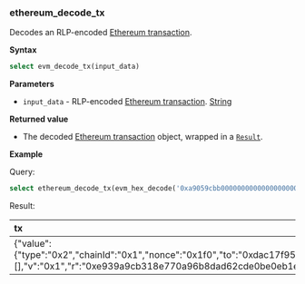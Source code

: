 ### ethereum_decode_tx

Decodes an RLP-encoded [Ethereum transaction](https://ethereum.org/en/developers/docs/transactions/).

**Syntax**

```sql
select evm_decode_tx(input_data)
```

**Parameters**

- `input_data` - RLP-encoded [Ethereum transaction](https://ethereum.org/en/developers/docs/transactions/). [String](https://clickhouse.com/docs/en/sql-reference/data-types/string)

**Returned value**

- The decoded [Ethereum transaction](https://ethereum.org/en/developers/docs/transactions/) object, wrapped in a [`Result`](../error_handling.md).

**Example**

Query:

```sql
select ethereum_decode_tx(evm_hex_decode('0xa9059cbb0000000000000000000000005ff90de9d2aedb02c2924011dfbb6d12d35c81180000000000000000000000000000000000000000000000000000000003e96f30')) as tx
```

Result:

| tx |
|:-|
| {"value":{"type":"0x2","chainId":"0x1","nonce":"0x1f0","to":"0xdac17f958d2ee523a2206206994597c13d831ec7","gas":"0x14820","gasPrice":null,"maxPriorityFeePerGas":"0x5c1d5","maxFeePerGas":"0x39c652a9","value":"0x0","input":"0xa9059cbb0000000000000000000000005ff90de9d2aedb02c2924011dfbb6d12d35c81180000000000000000000000000000000000000000000000000000000003e96f30","accessList":[],"v":"0x1","r":"0xe939a9cb318e770a96b8dad62cde0be0eb1ed9c9ee1331690d0f343cc2e7ca8d","s":"0x1172360c496760cc7fee1e538951728db6ded66aa8cf6bf710d4f968c78ac1e6","yParity":"0x1","hash":"0xb043de7481fc43efae8933482afa79b8c6a990be8c03b241d51127aa3ebd7fa1"}} |